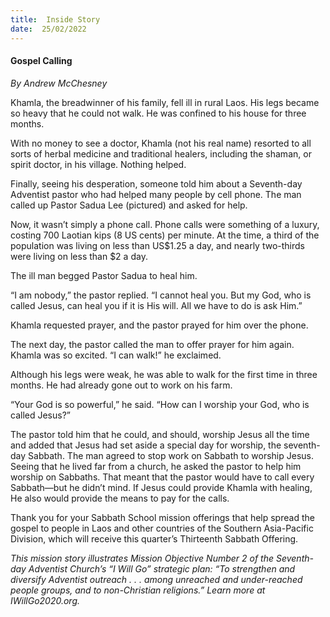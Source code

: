 ```yaml
---
title:  Inside Story
date:  25/02/2022
---
```


#### Gospel Calling

_By Andrew McChesney_

Khamla, the breadwinner of his family, fell ill in rural Laos. His legs became so heavy that he could not walk. He was confined to his house for three months.

With no money to see a doctor, Khamla (not his real name) resorted to all sorts of herbal medicine and traditional healers, including the shaman, or spirit doctor, in his village. Nothing helped.

Finally, seeing his desperation, someone told him about a Seventh-day Adventist pastor who had helped many people by cell phone. The man called up Pastor Sadua Lee (pictured) and asked for help.

Now, it wasn’t simply a phone call. Phone calls were something of a luxury, costing 700 Laotian kips (8 US cents) per minute. At the time, a third of the population was living on less than US$1.25 a day, and nearly two-thirds were living on less than $2 a day.

The ill man begged Pastor Sadua to heal him.

“I am nobody,” the pastor replied. “I cannot heal you. But my God, who is called Jesus, can heal you if it is His will. All we have to do is ask Him.”

Khamla requested prayer, and the pastor prayed for him over the phone.

The next day, the pastor called the man to offer prayer for him again. Khamla was so excited. “I can walk!” he exclaimed.

Although his legs were weak, he was able to walk for the first time in three months. He had already gone out to work on his farm.

“Your God is so powerful,” he said. “How can I worship your God, who is called Jesus?”

The pastor told him that he could, and should, worship Jesus all the time and added that Jesus had set aside a special day for worship, the seventh-day Sabbath. The man agreed to stop work on Sabbath to worship Jesus. Seeing that he lived far from a church, he asked the pastor to help him worship on Sabbaths. That meant that the pastor would have to call every Sabbath—but he didn’t mind. If Jesus could provide Khamla with healing, He also would provide the means to pay for the calls.

Thank you for your Sabbath School mission offerings that help spread the gospel to people in Laos and other countries of the Southern Asia-Pacific Division, which will receive this quarter’s Thirteenth Sabbath Offering.

_This mission story illustrates Mission Objective Number 2 of the Seventh-day Adventist Church’s “I Will Go” strategic plan: “To strengthen and diversify Adventist outreach . . . among unreached and under-reached people groups, and to non-Christian religions.” Learn more at IWillGo2020.org._